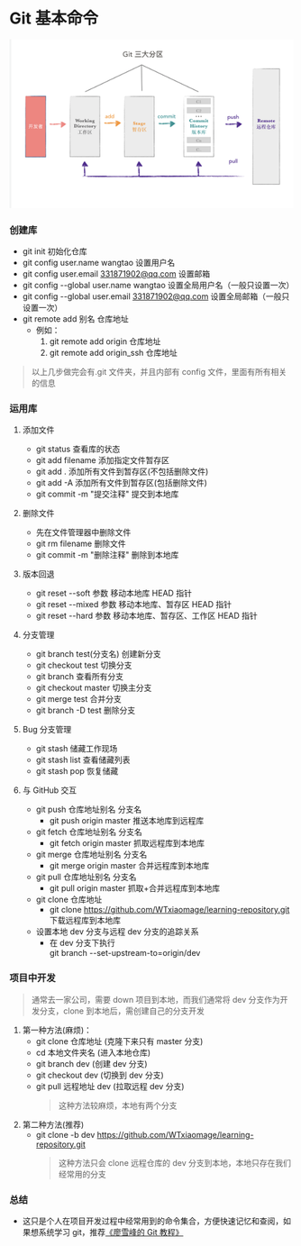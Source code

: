 # Git 基本命令

![git工作原理图](./images/git_three_rigon.png)

### 创建库

- git init 初始化仓库
- git config user.name wangtao 设置用户名
- git config user.email 331871902@qq.com 设置邮箱
- git config --global user.name wangtao 设置全局用户名（一般只设置一次）
- git config --global user.email 331871902@qq.com 设置全局邮箱（一般只设置一次）
- git remote add 别名 仓库地址
  - 例如：
    1. git remote add origin 仓库地址
    2. git remote add origin_ssh 仓库地址

> 以上几步做完会有.git 文件夹，并且内部有 config 文件，里面有所有相关的信息

### 运用库

1. 添加文件

   - git status 查看库的状态
   - git add filename 添加指定文件暂存区
   - git add . 添加所有文件到暂存区(不包括删除文件)
   - git add -A 添加所有文件到暂存区(包括删除文件)
   - git commit -m "提交注释" 提交到本地库

2. 删除文件

   - 先在文件管理器中删除文件
   - git rm filename 删除文件
   - git commit -m "删除注释" 删除到本地库

3. 版本回退

   - git reset --soft 参数 移动本地库 HEAD 指针
   - git reset --mixed 参数 移动本地库、暂存区 HEAD 指针
   - git reset --hard 参数 移动本地库、暂存区、工作区 HEAD 指针

4. 分支管理

   - git branch test(分支名) 创建新分支
   - git checkout test 切换分支
   - git branch 查看所有分支
   - git checkout master 切换主分支
   - git merge test 合并分支
   - git branch -D test 删除分支

5. Bug 分支管理

   - git stash 储藏工作现场
   - git stash list 查看储藏列表
   - git stash pop 恢复储藏

6. 与 GitHub 交互

   - git push 仓库地址别名 分支名
     - git push origin master 推送本地库到远程库
   - git fetch 仓库地址别名 分支名
     - git fetch origin master 抓取远程库到本地库
   - git merge 仓库地址别名 分支名
     - git merge origin master 合并远程库到本地库
   - git pull 仓库地址别名 分支名
     - git pull origin master 抓取+合并远程库到本地库
   - git clone 仓库地址
     - git clone https://github.com/WTxiaomage/learning-repository.git 下载远程库到本地库
   - 设置本地 dev 分支与远程 dev 分支的追踪关系
     - 在 dev 分支下执行  
        git branch --set-upstream-to=origin/dev

### 项目中开发

> 通常去一家公司，需要 down 项目到本地，而我们通常将 dev 分支作为开发分支，clone 到本地后，需创建自己的分支开发

1. 第一种方法(麻烦)：
   - git clone 仓库地址 (克隆下来只有 master 分支)
   - cd 本地文件夹名 (进入本地仓库)
   - git branch dev (创建 dev 分支)
   - git checkout dev (切换到 dev 分支)
   - git pull 远程地址 dev (拉取远程 dev 分支)
     > 这种方法较麻烦，本地有两个分支
2. 第二种方法(推荐)
   - git clone -b dev https://github.com/WTxiaomage/learning-repository.git
     > 这种方法只会 clone 远程仓库的 dev 分支到本地，本地只存在我们经常用的分支

### 总结

- 这只是个人在项目开发过程中经常用到的命令集合，方便快速记忆和查阅，如果想系统学习 git，推荐[《廖雪峰的 Git 教程》](https://www.liaoxuefeng.com/wiki/896043488029600)
